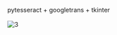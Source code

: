 pytesseract + googletrans + tkinter
<br>
<br>
![3](https://github.com/user-attachments/assets/da5a85c6-8e92-46a2-bae7-a48819e27156)
